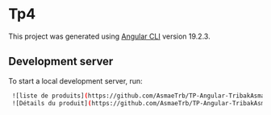 # Tp4

This project was generated using [Angular CLI](https://github.com/angular/angular-cli) version 19.2.3.

## Development server

To start a local development server, run:

```bash
 ![liste de produits](https://github.com/AsmaeTrb/TP-Angular-TribakAsmae/blob/294d428dae7d1e91c11ba278f9c1904ac43772a8/TribakAsmae1.png)
 ![Détails du produit](https://github.com/AsmaeTrb/TP-Angular-TribakAsmae/blob/ef76abdf276c683e926db0476b341abcb6a84b33/TribakAsmae2.png)

